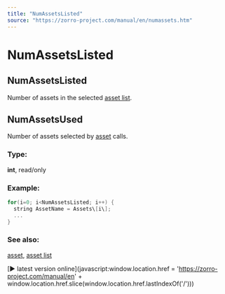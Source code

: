 ```yaml
---
title: "NumAssetsListed"
source: "https://zorro-project.com/manual/en/numassets.htm"
---
```


# NumAssetsListed

## NumAssetsListed

Number of assets in the selected [asset list](013_Asset_Account_Lists.md).

## NumAssetsUsed

Number of assets selected by [asset](013_Asset_Account_Lists.md) calls.

### Type:

**int**, read/only

### Example:

```c
for(i=0; i<NumAssetsListed; i++) {
  string AssetName = Assets\[i\];
  ...
}
```

### See also:

[asset](013_Asset_Account_Lists.md), [asset list](013_Asset_Account_Lists.md)

[► latest version online](javascript:window.location.href = 'https://zorro-project.com/manual/en' + window.location.href.slice\(window.location.href.lastIndexOf\('/'\)\))